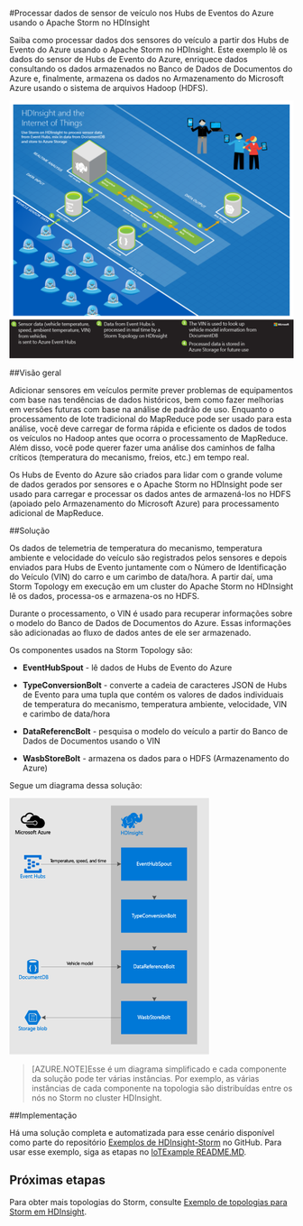 <properties
 pageTitle="Processar dados de sensor de veículo com o Apache Storm no HDInsight | Microsoft Azure"
 description="Saiba como processar dados de sensor de veículo nos Hubs de Eventos usando o Apache Storm no HDInsight. Adicionar dados de modelo do Banco de Dados de Documentos e armazenar a saída no armazenamento."
 services="hdinsight,documentdb,notification-hubs"
 documentationCenter=""
 authors="Blackmist"
 manager="paulettm"
 editor="cgronlun"/>

<tags
ms.service="hdinsight"
ms.devlang="java"
ms.topic="article"
ms.tgt_pltfrm="na"
ms.workload="big-data"
ms.date="07/06/2015"
ms.author="larryfr"/>

#Processar dados de sensor de veículo nos Hubs de Eventos do Azure usando o Apache Storm no HDInsight

Saiba como processar dados dos sensores do veículo a partir dos Hubs de Evento do Azure usando o Apache Storm no HDInsight. Este exemplo lê os dados do sensor de Hubs de Evento do Azure, enriquece dados consultando os dados armazenados no Banco de Dados de Documentos do Azure e, finalmente, armazena os dados no Armazenamento do Microsoft Azure usando o sistema de arquivos Hadoop (HDFS).

![Diagrama da arquitetura do HDInsight e da IoT (Internet das Coisas)](./media/hdinsight-storm-iot-eventhub-documentdb/iot.png)

##Visão geral

Adicionar sensores em veículos permite prever problemas de equipamentos com base nas tendências de dados históricos, bem como fazer melhorias em versões futuras com base na análise de padrão de uso. Enquanto o processamento de lote tradicional do MapReduce pode ser usado para esta análise, você deve carregar de forma rápida e eficiente os dados de todos os veículos no Hadoop antes que ocorra o processamento de MapReduce. Além disso, você pode querer fazer uma análise dos caminhos de falha críticos (temperatura do mecanismo, freios, etc.) em tempo real.

Os Hubs de Evento do Azure são criados para lidar com o grande volume de dados gerados por sensores e o Apache Storm no HDInsight pode ser usado para carregar e processar os dados antes de armazená-los no HDFS (apoiado pelo Armazenamento do Microsoft Azure) para processamento adicional de MapReduce.

##Solução

Os dados de telemetria de temperatura do mecanismo, temperatura ambiente e velocidade do veículo são registrados pelos sensores e depois enviados para Hubs de Evento juntamente com o Número de Identificação do Veículo (VIN) do carro e um carimbo de data/hora. A partir daí, uma Storm Topology em execução em um cluster do Apache Storm no HDInsight lê os dados, processa-os e armazena-os no HDFS.

Durante o processamento, o VIN é usado para recuperar informações sobre o modelo do Banco de Dados de Documentos do Azure. Essas informações são adicionadas ao fluxo de dados antes de ele ser armazenado.

Os componentes usados na Storm Topology são:

* **EventHubSpout** - lê dados de Hubs de Evento do Azure

* **TypeConversionBolt** - converte a cadeia de caracteres JSON de Hubs de Evento para uma tupla que contém os valores de dados individuais de temperatura do mecanismo, temperatura ambiente, velocidade, VIN e carimbo de data/hora

* **DataReferencBolt** - pesquisa o modelo do veículo a partir do Banco de Dados de Documentos usando o VIN

* **WasbStoreBolt** - armazena os dados para o HDFS (Armazenamento do Azure)

Segue um diagrama dessa solução:

![topologia Storm](./media/hdinsight-storm-iot-eventhub-documentdb/iottopology.png)

> [AZURE.NOTE]Esse é um diagrama simplificado e cada componente da solução pode ter várias instâncias. Por exemplo, as várias instâncias de cada componente na topologia são distribuídas entre os nós no Storm no cluster HDInsight.

##Implementação

Há uma solução completa e automatizada para esse cenário disponível como parte do repositório <a href="https://github.com/hdinsight/hdinsight-storm-examples" target="_blank">Exemplos de HDInsight-Storm</a> no GitHub. Para usar esse exemplo, siga as etapas no [IoTExample README.MD](https://github.com/hdinsight/hdinsight-storm-examples/blob/master/IotExample/README.md).

## Próximas etapas

Para obter mais topologias do Storm, consulte [Exemplo de topologias para Storm em HDInsight](hdinsight-storm-example-topology.md).

<!---HONumber=July15_HO2-->
